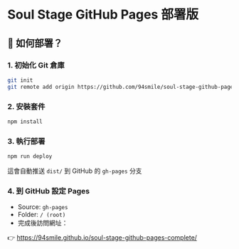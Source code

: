 # Soul Stage GitHub Pages 部署版

## 🚀 如何部署？

### 1. 初始化 Git 倉庫

```bash
git init
git remote add origin https://github.com/94smile/soul-stage-github-pages-complete.git
```

### 2. 安裝套件
```bash
npm install
```

### 3. 執行部署
```bash
npm run deploy
```

這會自動推送 `dist/` 到 GitHub 的 `gh-pages` 分支

### 4. 到 GitHub 設定 Pages
- Source: `gh-pages`
- Folder: `/ (root)`
- 完成後訪問網址：

👉 https://94smile.github.io/soul-stage-github-pages-complete/

